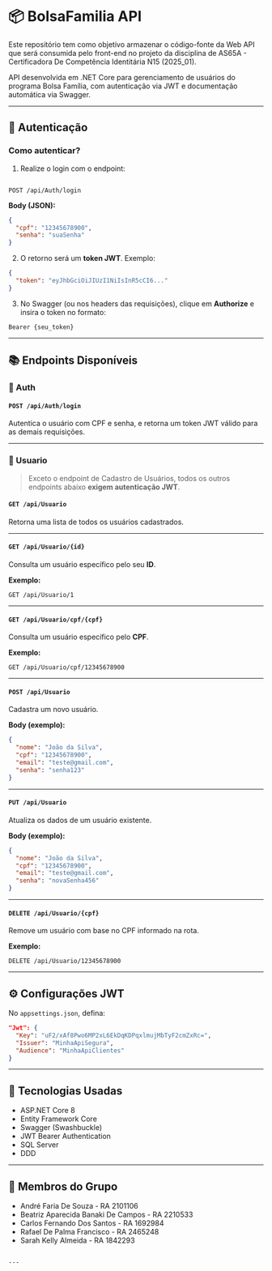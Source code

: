 # 📦 BolsaFamilia API

Este repositório tem como objetivo armazenar o código-fonte da Web API que será consumida pelo front-end no projeto da disciplina de AS65A - Certificadora De Competência Identitária N15 (2025_01).

API desenvolvida em .NET Core para gerenciamento de usuários do programa Bolsa Família, com autenticação via JWT e documentação automática via Swagger.

---

## 🔐 Autenticação

### Como autenticar?

1. Realize o login com o endpoint:

```

POST /api/Auth/login

````

**Body (JSON):**

```json
{
  "cpf": "12345678900",
  "senha": "suaSenha"
}
````

2. O retorno será um **token JWT**. Exemplo:

```json
{
  "token": "eyJhbGciOiJIUzI1NiIsInR5cCI6..."
}
```

3. No Swagger (ou nos headers das requisições), clique em **Authorize** e insira o token no formato:

```
Bearer {seu_token}
```

---

## 📚 Endpoints Disponíveis

### 🔐 Auth

#### `POST /api/Auth/login`

Autentica o usuário com CPF e senha, e retorna um token JWT válido para as demais requisições.

---

### 👤 Usuario

> Exceto o endpoint de Cadastro de Usuários, todos os outros endpoints abaixo **exigem autenticação JWT**.

#### `GET /api/Usuario`

Retorna uma lista de todos os usuários cadastrados.

---

#### `GET /api/Usuario/{id}`

Consulta um usuário específico pelo seu **ID**.

**Exemplo:**

```
GET /api/Usuario/1
```

---

#### `GET /api/Usuario/cpf/{cpf}`

Consulta um usuário específico pelo **CPF**.

**Exemplo:**

```
GET /api/Usuario/cpf/12345678900
```

---

#### `POST /api/Usuario`

Cadastra um novo usuário.

**Body (exemplo):**

```json
{
  "nome": "João da Silva",
  "cpf": "12345678900",
  "email": "teste@gmail.com",
  "senha": "senha123"
}
```

---

#### `PUT /api/Usuario`

Atualiza os dados de um usuário existente.

**Body (exemplo):**

```json
{
  "nome": "João da Silva",
  "cpf": "12345678900",
  "email": "teste@gmail.com",
  "senha": "novaSenha456"
}
```

---

#### `DELETE /api/Usuario/{cpf}`

Remove um usuário com base no CPF informado na rota.

**Exemplo:**

```
DELETE /api/Usuario/12345678900
```

---

## ⚙️ Configurações JWT

No `appsettings.json`, defina:

```json
"Jwt": {
  "Key": "uF2/xAf8Pwo6MP2xL6EkDqKDPqxlmujMbTyF2cmZxRc=",
  "Issuer": "MinhaApiSegura",
  "Audience": "MinhaApiClientes"
}
```

---

## 🚀 Tecnologias Usadas

* ASP.NET Core 8
* Entity Framework Core
* Swagger (Swashbuckle)
* JWT Bearer Authentication
* SQL Server
* DDD

---

## 👥 Membros do Grupo

* André Faria De Souza - RA 2101106
* Beatriz Aparecida Banaki De Campos - RA 2210533
* Carlos Fernando Dos Santos - RA 1692984
* Rafael De Palma Francisco - RA 2465248
* Sarah Kelly Almeida - RA 1842293

```

---
